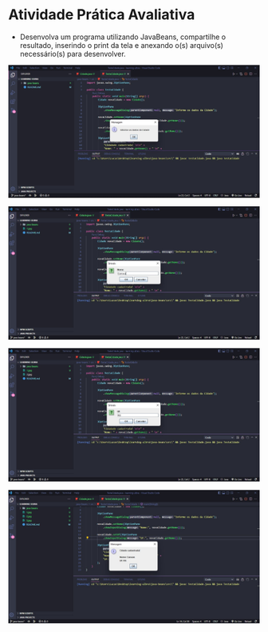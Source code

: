 # Atividade Prática Avaliativa
- Desenvolva um programa utilizando JavaBeans, compartilhe o resultado, inserindo o print da tela e anexando o(s) arquivo(s) necessário(s) para desenvolver.

![1](https://github.com/lucasrmagalhaes/learning-ulbra/blob/java-beans/1.jpg)

![2](https://github.com/lucasrmagalhaes/learning-ulbra/blob/java-beans/2.jpg)

![3](https://github.com/lucasrmagalhaes/learning-ulbra/blob/java-beans/3.jpg)

![4](https://github.com/lucasrmagalhaes/learning-ulbra/blob/java-beans/4.jpg)
